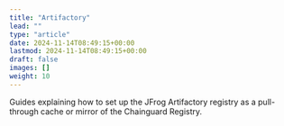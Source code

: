 ```yaml
---
title: "Artifactory"
lead: ""
type: "article"
date: 2024-11-14T08:49:15+00:00
lastmod: 2024-11-14T08:49:15+00:00
draft: false
images: []
weight: 10
---
```


Guides explaining how to set up the JFrog Artifactory registry as a pull-through cache or mirror of the Chainguard Registry.
